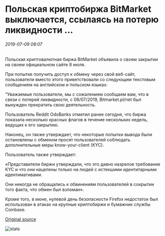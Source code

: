 # Польская криптобиржа BitMarket выключается, ссылаясь на потерю ликвидности ...

###### 2019-07-09 08:07

Польская криптовалютная биржа BitMarket объявила о своем закрытии на своем официальном сайте 8 июля.

При попытке получить доступ к обмену через свой веб-сайт, пользователи вместо этого приветствовали со следующим текстовым сообщением на английском и польском языках:

"Уважаемые пользователи, мы с сожалением сообщаем вам, что в связи с потерей ликвидности, с 08/07/2019, Bitmarket.pl/net был вынужден прекратить свою деятельность.

Пользователь Reddit OdoBanks отметил ранее сегодня, что биржа показала несколько красных флагов в течение нескольких недель, ведущих к его закрытию.

Наконец, он также утверждает, что некоторые попытки вывода были остановлены с обменом просят пользователей соблюдать дополнительные меры know-your-client (KYC).

Пользователь также утверждает:

«Представители биржи утверждали, что это давно назрелое требование KYC и что они нацелены только на людей с истекшими идентитарными идентимативами.

Они никогда не обращались к обвинениям пользователей в сокрытии того факта, что обмен был взломан».

Кроме того, в июне, нулевой день безопасности Firefox недостаток был использован в атаках на крупные криптобиржи и бумажник службы Coinbase.

[Original source](https://cointelegraph.com/news/polish-crypto-exchange-bitmarket-shuts-down-citing-liquidity-loss)

![stats](https://c.statcounter.com/11760860/0/a89fa40b/1/ "stats")